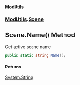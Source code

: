 #### [ModUtils](index.md 'index')
### [ModUtils](ModUtils.md 'ModUtils').[Scene](ModUtils.Scene.md 'ModUtils.Scene')

## Scene.Name() Method

Get active scene name

```csharp
public static string Name();
```

#### Returns
[System.String](https://docs.microsoft.com/en-us/dotnet/api/System.String 'System.String')